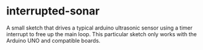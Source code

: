 # interrupted-sonar
A small sketch that drives a typical arduino ultrasonic sensor using a timer interrupt to free up the main loop. 
This particular sketch only works with the Arduino UNO and compatible boards.
